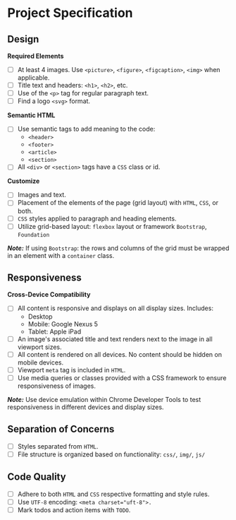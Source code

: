 # Project Specification

## Design

**Required Elements**
- [ ] At least 4 images. Use `<picture>`, `<figure>`, `<figcaption>`, `<img>` when applicable.
- [ ] Title text and headers: `<h1>`, `<h2>`, etc.
- [ ] Use of the `<p>` tag for regular paragraph text.
- [ ] Find a logo `<svg>` format.

**Semantic HTML**
- [ ] Use semantic tags to add meaning to the code:
  - `<header>`
  - `<footer>`
  - `<article>`
  - `<section>`
- [ ] All `<div>` or `<section>` tags have a `CSS` class or id.

**Customize**
- [ ] Images and text.
- [ ] Placement of the elements of the page (grid layout) with `HTML`, `CSS`, or both.
- [ ] `CSS` styles applied to paragraph and heading elements.
- [ ] Utilize grid-based layout: `flexbox` layout or framework `Bootstrap`, `Foundation`

_**Note:**_
If using `Bootstrap`: the rows and columns of the grid must be wrapped in an element with a `container` class.

## Responsiveness

**Cross-Device Compatibility**
- [ ] All content is responsive and displays on all display sizes. Includes:
  - Desktop
  - Mobile: Google Nexus 5
  - Tablet: Apple iPad
- [ ] An image's associated title and text renders next to the image in all viewport sizes.
- [ ] All content is rendered on all devices. No content should be hidden on mobile devices.
- [ ] Viewport `meta` tag is included in `HTML`.
- [ ] Use media queries or classes provided with a CSS framework to ensure responsiveness of images.

_**Note:**_
Use device emulation within Chrome Developer Tools to test responsiveness in different devices and display sizes.
## Separation of Concerns

- [ ] Styles separated from `HTML`.
- [ ] File structure is organized based on functionality: `css/`, `img/`, `js/`

## Code Quality
- [ ] Adhere to both `HTML` and `CSS` respective formatting and style rules.
- [ ] Use `UTF-8` encoding: `<meta charset="uft-8">.`
- [ ] Mark todos and action items with `TODO`.
